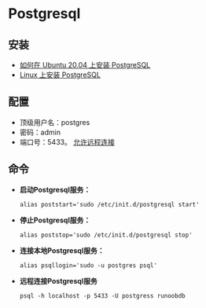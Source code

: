# Postgresql

## 安装

- [如何在 Ubuntu 20.04 上安装 PostgreSQL](https://www.itcoder.tech/posts/how-to-install-postgresql-on-ubuntu-20-04/)
- [Linux 上安装 PostgreSQL](https://www.runoob.com/postgresql/linux-install-postgresql.html)

## 配置

- 顶级用户名：postgres
- 密码：admin
- 端口号：5433。 [允许远程连接](https://blog.csdn.net/zgahxxwht/article/details/90609336)

## 命令


- **启动Postgresql服务：**

	```shell
	alias poststart='sudo /etc/init.d/postgresql start'
	```
	
- **停止Postgresql服务：**

	```shell
	alias poststop='sudo /etc/init.d/postgresql stop'
	```

- **连接本地Postgresql服务：**

	```shell
	alias psqllogin='sudo -u postgres psql'
	```

- **远程连接Postgresql服务**


	```shell
	psql -h localhost -p 5433 -U postgress runoobdb
	```


